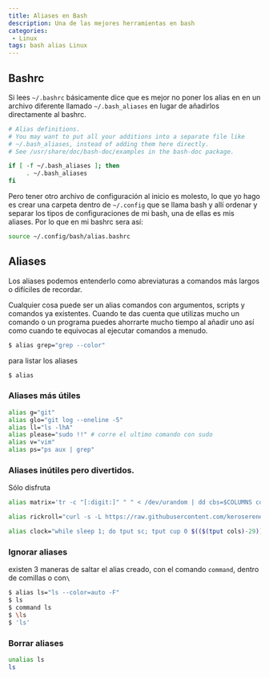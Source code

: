 ```yaml
---
title: Aliases en Bash
description: Una de las mejores herramientas en bash
categories:
 - Linux
tags: bash alias Linux
---
```

## Bashrc
Si lees `~/.bashrc` básicamente dice que es mejor no poner los alias en en un archivo diferente llamado `~/.bash_aliases` en lugar de añadirlos directamente al bashrc.

```sh
# Alias definitions.
# You may want to put all your additions into a separate file like
# ~/.bash_aliases, instead of adding them here directly.
# See /usr/share/doc/bash-doc/examples in the bash-doc package.

if [ -f ~/.bash_aliases ]; then
     . ~/.bash_aliases
fi
```
Pero tener otro archivo de configuración al inicio es molesto, lo que yo hago es crear una carpeta dentro de `~/.config` que se llama bash y allí ordenar y separar los tipos de configuraciones de mi bash, una de ellas es mis aliases.
Por lo que en mi bashrc sera así:
```sh
source ~/.config/bash/alias.bashrc
```
## Aliases
Los aliases podemos entenderlo como abreviaturas a comandos más largos o difíciles de recordar.

Cualquier cosa puede ser un alias comandos con argumentos, scripts y comandos ya existentes.
Cuando te das cuenta que utilizas mucho un comando o un programa puedes ahorrarte mucho tiempo al añadir uno así como cuando te equivocas al ejecutar comandos a menudo.
```sh
$ alias grep="grep --color"
```
para listar los aliases 
```sh
$ alias
```
### Aliases más útiles
```sh
alias g="git"
alias glo="git log --oneline -5"
alias ll="ls -lhA"
alias please="sudo !!" # corre el ultimo comando con sudo
alias v="vim"
alias ps="ps aux | grep"
```
### Aliases inútiles pero divertidos.

Sólo disfruta

```sh
alias matrix='tr -c "[:digit:]" " " < /dev/urandom | dd cbs=$COLUMNS conv=unblock | GREP_COLOR="1;32" grep --color "[^ ]"'

alias rickroll="curl -s -L https://raw.githubusercontent.com/keroserene/rickrollrc/master/roll.sh | bash"

alias clock="while sleep 1; do tput sc; tput cup 0 $(($(tput cols)-29))    ; date; tput rc; done &"
```
### Ignorar aliases
existen 3 maneras de saltar el alias creado, con el comando `command`, dentro de comillas o con`\`

```sh
$ alias ls="ls --color=auto -F"
$ ls
$ command ls
$ \ls
$ 'ls'
```
### Borrar aliases
```sh
unalias ls
ls
```
